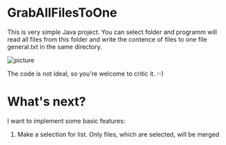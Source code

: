 GrabAllFilesToOne
=================

This is very simple Java project. You can select folder and programm will read all files from this folder and write the contence of files to one file general.txt in the same directory.

![picture](https://cloud.githubusercontent.com/assets/8103060/3522921/34eb84b2-0752-11e4-9f69-0431bd1f4418.png)

The code is not ideal, so you're welcome to critic it. :-)


What's next?
================
I want to implement some basic features:
1) Make a selection for list. Only files, which are selected, will be merged
